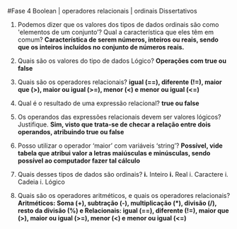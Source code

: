 #Fase 4
Boolean | operadores relacionais | ordinais
Dissertativos

1. Podemos dizer que os valores dos tipos de dados ordinais são como 'elementos de um conjunto’? Qual a característica que eles têm em comum?
**Característica de serem números, inteiros ou reais, sendo que os inteiros incluídos no conjunto de números reais.**

1. Quais são os valores do tipo de dados Lógico?
**Operações com true ou false** 

1. Quais são os operadores relacionais?
**igual (==), diferente (!=), maior que (>), maior ou igual (>=), menor (<) e menor ou igual (<=)** 

1. Qual é o resultado de uma expressão relacional?
**true ou false**

1. Os operandos das expressões relacionais devem ser valores lógicos? Justifique.
**Sim, visto que trata-se de checar a relação entre dois operandos, atribuindo true ou false**

1. Posso utilizar o operador ‘maior’ com variáveis ‘string’?
**Possível, vide tabela que atribui valor a letras maiúsculas e minúsculas, sendo possível ao computador fazer tal cálculo** 


1. Quais desses tipos de dados são ordinais?
**i.** Inteiro
**i.** Real
i. Caractere
i. Cadeia
i. Lógico

1. Quais são os operadores aritméticos, e quais os operadores relacionais?
**Aritméticos: Soma (+), subtração (-), multiplicação (*), divisão (/), resto da divisão (%) e Relacionais: igual (==), diferente (!=), maior que (>), maior ou igual (>=), menor (<) e menor ou igual (<=)**

